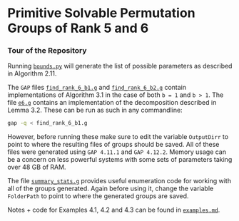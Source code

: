 # Primitive Solvable Permutation Groups of Rank 5 and 6

### Tour of the Repository

Running [`bounds.py`](bounds.py) will generate the list of possible parameters as described in Algorithm 2.11. 

The `GAP` files [`find_rank_6_b1.g`](find_rank_6_b1.g) and [`find_rank_6_b2.g`](find_rank_6_b2.g) contain implementations of Algorithm 3.1 in the case of both `b = 1` and `b > 1`. The file [`e6.g`](e6.g) contains an implementation of the decomposition described in Lemma 3.2. These can be run as such in any commandline:
``` sh
gap -q < find_rank_6_b1.g
```
However, before running these make sure to edit the variable `OutputDirr` to point to where the resulting files of groups should be saved. All of these files were generated using `GAP 4.11.1` and `GAP 4.12.2`. Memory usage can be a concern on less powerful systems with some sets of parameters taking over 48 GB of RAM.

The file [`summary_stats.g`](summary_stats.g) provides useful enumeration code for working with all of the groups generated. Again before using it, change the variable `FolderPath` to point to where the generated groups are saved.

Notes + code for Examples 4.1, 4.2 and 4.3 can be found in [`examples.md`](examples.md).

